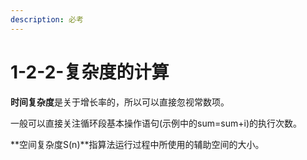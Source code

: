 ```yaml
---
description: 必考
---
```


# 1-2-2-复杂度的计算

**时间复杂度**是关于增长率的，所以可以直接忽视常数项。 

一般可以直接关注循环段基本操作语句\(示例中的sum=sum+i\)的执行次数。



**空间复杂度S\(n\)**指算法运行过程中所使用的辅助空间的大小。


